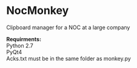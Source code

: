 # NocMonkey
Clipboard manager for a NOC at a large company

<b>Requirments:</b><br>
Python 2.7<br>
PyQt4<br>
Acks.txt must be in the same folder as monkey.py<br>

